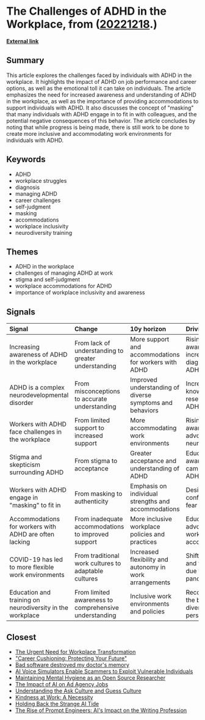 # __The Challenges of ADHD in the Workplace__, from ([20221218](https://kghosh.substack.com/p/20221218).)

__[External link](https://www.bbc.com/worklife/article/20221209-the-silent-struggles-of-workers-with-adhd)__



## Summary

This article explores the challenges faced by individuals with ADHD in the workplace. It highlights the impact of ADHD on job performance and career options, as well as the emotional toll it can take on individuals. The article emphasizes the need for increased awareness and understanding of ADHD in the workplace, as well as the importance of providing accommodations to support individuals with ADHD. It also discusses the concept of "masking" that many individuals with ADHD engage in to fit in with colleagues, and the potential negative consequences of this behavior. The article concludes by noting that while progress is being made, there is still work to be done to create more inclusive and accommodating work environments for individuals with ADHD.

## Keywords

* ADHD
* workplace struggles
* diagnosis
* managing ADHD
* career challenges
* self-judgment
* masking
* accommodations
* workplace inclusivity
* neurodiversity training

## Themes

* ADHD in the workplace
* challenges of managing ADHD at work
* stigma and self-judgment
* workplace accommodations for ADHD
* importance of workplace inclusivity and awareness

## Signals

| Signal                                                    | Change                                                | 10y horizon                                              | Driving force                                         |
|:----------------------------------------------------------|:------------------------------------------------------|:---------------------------------------------------------|:------------------------------------------------------|
| Increasing awareness of ADHD in the workplace             | From lack of understanding to greater understanding   | More support and accommodations for workers with ADHD    | Rising awareness and increased diagnoses of ADHD      |
| ADHD is a complex neurodevelopmental disorder             | From misconceptions to accurate understanding         | Improved understanding of diverse symptoms and behaviors | Increased knowledge and research on ADHD              |
| Workers with ADHD face challenges in the workplace        | From limited support to increased support             | More accommodating work environments                     | Rising awareness and advocacy for neurodiversity      |
| Stigma and skepticism surrounding ADHD                    | From stigma to acceptance                             | Greater acceptance and understanding of ADHD             | Education and awareness campaigns on ADHD             |
| Workers with ADHD engage in "masking" to fit in           | From masking to authenticity                          | Emphasis on individual strengths and accommodations      | Desire to conform and fear of judgment                |
| Accommodations for workers with ADHD are often lacking    | From inadequate accommodations to improved support    | More inclusive workplace policies and practices          | Education and advocacy for workplace accommodations   |
| COVID-19 has led to more flexible work environments       | From traditional work cultures to adaptable cultures  | Increased flexibility and autonomy in work arrangements  | Shift to remote and flexible work due to the pandemic |
| Education and training on neurodiversity in the workplace | From limited awareness to comprehensive understanding | Inclusive work environments and policies                 | Recognition of the benefits of diverse perspectives   |

## Closest

* [The Urgent Need for Workplace Transformation](4c886ce0e70f066b9f2199abe1d7bd1c)
* ["Career Cushioning: Protecting Your Future"](9f6a82373421931ea7e960ae526ff457)
* [Bad software destroyed my doctor's memory](976f66dccf4086981111e810d0160229)
* [AI Voice Simulators Enable Scammers to Exploit Vulnerable Individuals](0a49a5c0770b63ff41a4b19b66e478b1)
* [Maintaining Mental Hygiene as an Open Source Researcher](ed4473b3a0fa1513b565081d8773b33e)
* [The Impact of AI on Ad Agency Jobs](54491b49e9fd2c6eab777dca0ba67e76)
* [Understanding the Ask Culture and Guess Culture](929be0e8bd9dc665384dbc6bedd4201f)
* [Kindness at Work: A Necessity](30ef1082d02491cac0f3331b1e684642)
* [Holding Back the Strange AI Tide](5a06b540b77553f7524f17711d73eec4)
* [The Rise of Prompt Engineers: AI's Impact on the Writing Profession](7deb1de0960ac64f860d34b9a353deb5)